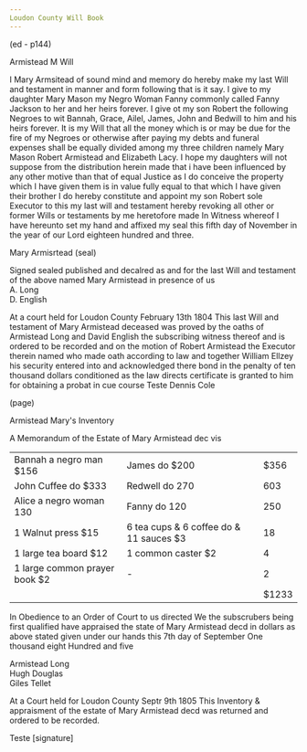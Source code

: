 ```yaml
---
Loudon County Will Book
---
```


(ed - p144)

Armistead M Will

I Mary Armsitead of sound mind and memory do hereby make my last Will and testament in manner and form following that is it say. I give to my daughter Mary Mason my Negro Woman Fanny commonly called Fanny Jackson to her and her heirs forever. I give ot my son Robert the following Negroes to wit Bannah, Grace, Ailel, James, John and Bedwill to him and his heirs forever. It is my Will that all the money which is or may be due for the fire of my Negroes or otherwise after paying my debts and funeral expenses shall be equally divided among my three children namely Mary Mason Robert Armistead and Elizabeth Lacy. I hope my daughters will not suppose from the distribution herein made that i have been influenced by any other motive than that of equal Justice as I do conceive the property which I have given them is in value fully equal to that which I have given their brother I do hereby constitute and appoint my son Robert sole Executor to this my last will and testament hereby revoking all other or former Wills or testaments by me heretofore made In Witness whereof I have hereunto set my hand and affixed my seal this fifth day of November in the year of our Lord eighteen hundred and three. 

Mary Armisrtead (seal)

Signed sealed published and decalred as and for the last Will and testament of the above named Mary Armistead in presence of us  
A. Long  
D. English  

At a court held for Loudon County February 13th 1804 This last Will and testament of Mary Armistead deceased was proved by the oaths of Armistead Long and David English the subscribing witness thereof and is ordered to be recorded and on the motion of Robert Armistead the Executor therein named who made oath according to law and together William Ellzey his security entered into and acknowledged there bond in the penalty of ten thousand dollars conditioned as the law directs certificate is granted to him for obtaining a probat in cue course Teste Dennis Cole

(page)

Armistead Mary's Inventory

A Memorandum of the Estate of Mary Armistead dec vis

|  |  |  |
|:--|:--|:--|
| Bannah a negro man $156 | James do $200 | $356 |
| John Cuffee do $333 | Redwell do 270 | 603 |
| Alice a negro woman 130 | Fanny do 120 | 250 |
| 1 Walnut press $15 | 6 tea cups & 6 coffee do & 11 sauces $3 | 18 |
| 1 large tea board $12 | 1 common caster $2 | 4 |
| 1 large common prayer book $2 | - | 2 |
|  |  | $1233 |

In Obedience to an Order of Court to us directed We the subscrubers being first qualified have appraised the state of Mary Armistead decd in dollars as above stated given under our hands this 7th day of September One thousand eight Hundred and five

Armistead Long  
Hugh Douglas  
Giles Tellet

At a Court held for Loudon County Septr 9th 1805 This Inventory & appraisment of the estate of Mary Armistead decd was returned and ordered to be recorded. 

Teste [signature]